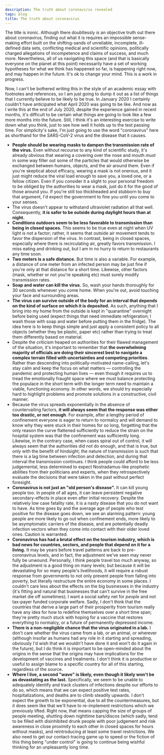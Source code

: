 ```yaml
---
description: The truth about coronavirus revealed
tags: blog
title: The truth about coronavirus
---
```


The title is ironic. Although there doubtlessly _is_ an objective truth out there about coronavirus, finding out what it is requires an impossible sense-making effort built on the shifting-sands of unreliable, incomplete, ill-defined data sets, conflicting medical and scientific opinions, politically charged allegations of incompetence and claims of success, and much more. Nevertheless, all of us navigating this space (and that is basically everyone on the planet at this point) necessarily have a set of working hypotheses for what we think has happened so far, is happening right now, and may happen in the future. It's ok to change your mind. This is a work in progress.

Now, I can't be bothered writing this in the style of an academic essay with footnotes and references, so I am just going to dump it out as a list of things that I currently believe to be likely to be true. In January 2020 I certainly couldn't have anticipated what April 2020 was going to be like. And now as I write this at the end of July 2020, despite the experience gained in recent months, it's difficult to be certain what things are going to look like a few more months into the future. Still, I think it's an interesting exercise to write down what you think, just to see how well it holds up to the test passing time. For simplicity's sake, I'm just going to use the word "coronavirus" here as shorthand for the SARS-CoV-2 virus and the disease that it causes.

-   **People should be wearing masks to dampen the transmission rate of the virus.** Even without recourse to any kind of scientific study, it's already obvious that wearing a covering over the nose and mouth _must_ in some way filter out some of the particles that would otherwise be exchanged between humans, objects, and the air around them. Even if you're skeptical about efficacy, wearing a mask is not onerous, and it just might reduce the viral load enough to save you, a loved one, or a fellow citizen. Even if you consider it a slight to your personal freedom to be obliged by the authorities to wear a mask, just do it for the good of those around you. If you're still too thickheaded and stubborn to buy that argument, I'd expect the government to fine you until you come to your senses.
-   The virus doesn't appear to withstand ultraviolet radiation all that well. Consequently, **it is safer to be outside during daylight hours than at night.**
-   **Conditions outdoors seem to be less favorable to transmission than being in closed spaces.** This seems to be true even at night when UV light is not a factor; rather, it seems that outside air movement tends to favor the dispersion of the virus. In contrast, being in closed spaces, especially where there is recirculating air, greatly favors transmission. I miss eating and drinking out, but I am in no hurry to return to restaurants any time soon.
-   **Two meters is a safe distance.** But time is also a variable. For example, a distance of one meter from an infected person may be just fine if you're only at that distance for a short time. Likewise, other factors (mask, whether or not you're speaking etc) must surely modify transmission rates.
-   **Soap and water can kill the virus.** So, wash your hands thoroughly for 30 seconds whenever you come home. When you're out, avoid touching your face and surrounding areas.
-   **The virus can survive outside of the body for an interval that depends on the kind of surface on which it is deposited.** As such, anything that I bring into my home from the outside is kept in "quarantine" overnight before being used (expect things that need immediate refrigeration; I wash those with soap and water before putting them in the fridge). The idea here is to keep things simple and just apply a consistent policy to all objects (whether they be plastic, paper etc) rather than trying to treat them differently based on material.
-   Despite the criticism heaped on authorities for their flawed management of the situation, it's important to remember that **the overwhelming majority of officials are doing their sincerest best to navigate a complex terrain filled with uncertainties and competing priorities**. Rather than descending into politically-motivated name-calling, let's stay calm and keep the focus on what matters — controlling the pandemic and protecting human lives — even though it requires us to tread the emotionally fraught space where we must balance protecting the populace in the short term with the longer term need to maintain a viable, functioning economy. In other words, we should try especially hard to highlight problems and promote solutions in a constructive, civil manner.
-   Because the virus spreads exponentially in the absence of countervailing factors, **it will always seem that the response was either too drastic, or not enough**. For example, after a lengthy period of confinement everyone is eager to return to normalcy and will demand to know why they were stuck in their homes for so long, forgetting that the only reason the curve flattened sufficiently to reduce the strain on the hospital system was that the confinement was sufficiently long. Likewise, in the contrary case, when cases spiral out of control, it will always seem that the authorities did not do enough, and that is true, but only with the benefit of hindsight; the nature of transmission is such that there is a lag time between infection and detection, and during that interval the transmission continues. I think people could afford to be less judgemental, less determined to expect Nostradamus-like prophetic abilities from their politicians and experts, when they retrospectively evaluate the decisions that were taken in the past without perfect foresight.
-   **Coronavirus is not just an "old person's disease".** It can kill young people too. In people of all ages, it can leave persistent negative secondary-effects in place even after initial recovery. Despite the relatively low case fatality rate, it is a nasty disease that you do not want to have. As time goes by and the average age of people who test positive for the disease goes down, we see an alarming pattern: young people are more likely to go out when confinement ends, more likely to be asymptomatic carriers of the disease, and are potentially deadly infection vectors when they come into contact with their older loved ones. Caution is warranted.
-   **Coronavirus has had a brutal effect on the tourism industry, which is bad news for countries, sectors, and people that depend on it for a living.** It may be years before travel patterns are back to pre-coronavirus levels, and in fact, the adjustment we've seen may never fully be unwound. Personally, I think people travel too much anyway, so the adjustment is a good thing on many levels; but because it will be devastating for so many people's livelihoods, it will require a robust response from governments to not only prevent people from falling into poverty, but literally restructure the entire economy in some places. I couldn't care less about the effects on the big businesses in the industry (it's fitting and natural that businesses that can't survive in the free market die off sometimes); I want a social safety net for _people_ and not tax-payer funded corporate welfare. Sadly, I don't think that the countries that derive a large part of their prosperity from tourism really have any idea for how to redefine themselves over a short time span; they're pretty much stuck with hoping for a vaccine that restores everything to normalcy, or a future of permanently depressed income.
-   **There is a non-negligible chance that the virus originated in a lab.** I don't care whether the virus came from a lab, or an animal, or wherever (although insofar as humans had any role in it starting and spreading, obviously I'd wish that we wouldn't have done it and won't do it again in the future), but I do think it is important to be open-minded about the origins in the sense that the origins may have implications for the development of vaccines and treatments. I don't think it is productive or useful to assign blame to a specific country for all of this starting, regardless of the source.
-   **Where I live, a second "wave" is likely, even though it likely won't be as devastating as the last.** Specifically, we seem to be unable to adequately identify and track clusters of infections despite our efforts to do so, which means that we can expect positive test rates, hospitalizations, and deaths are to climb steadily upwards. I don't expect the growth to be exponential, due to all the countermeasures, but it does seem like that we'll have to re-implement restrictions which we previously lifted. Right now, that means capping the size of groups of people meeting, shutting down nighttime bars/discos (which sadly, tend to be filled with disinhibited drunk people with poor judgement and risk awareness in close proximity to each other in closed spaces for hours without masks), and reintroducing at least some travel restrictions. We also need to get our contact-tracing game up to speed or the fiction of this thing being "under control" is going to continue being wishful thinking for an unpleasantly long time.
